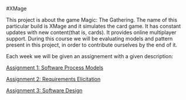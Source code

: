 #XMage

This project is about the game Magic: The Gathering. The name of this particular build is XMage and it simulates the
card game. It has constant updates with new content(that is, cards). It provides online multiplayer support. During this
course we will be evaluating models and pattern present in this project, in order to contribute ourselves by the end of it.

Each week we will be given an assignement with a given description:

[Assignment 1: Software Process Models](https://github.com/PedroTav/mage/blob/master/ESOF-DOCS/Assignment1.md)

[Assignment 2: Requirements Elicitation](https://github.com/PedroTav/mage/blob/master/ESOF-DOCS/Assignment2.md)

[Assignment 3: Software Design](https://github.com/PedroTav/mage/blob/master/ESOF-DOCS/Assignment3.md)
